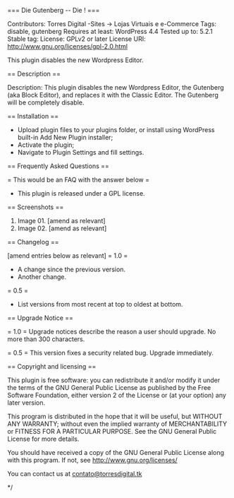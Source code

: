 === Die Gutenberg -- Die ! ===

Contributors: Torres Digital -Sites → Lojas Virtuais e e-Commerce
Tags: disable, gutenberg
Requires at least: WordPress 4.4
Tested up to: 5.2.1
Stable tag:
License: GPLv2 or later
License URI: http://www.gnu.org/licenses/gpl-2.0.html

This plugin disables the new Wordpress Editor.

== Description ==

Description: This plugin disables the new Wordpress Editor, the Gutenberg (aka Block Editor), and replaces it with the Classic Editor. The Gutenberg will be completely disable.

== Installation ==

* Upload plugin files to your plugins folder, or install using WordPress built-in Add New Plugin installer;
* Activate the plugin;
* Navigate to Plugin Settings and fill settings.

== Frequently Asked Questions ==

= This would be an FAQ with the answer below =

* This plugin is released under a GPL license.

== Screenshots ==

1. Image 01. [amend as relevant]
2. Image 02. [amend as relevant]

== Changelog ==

[amend entries below as relevant]
= 1.0 =
* A change since the previous version.
* Another change.

= 0.5 =
* List versions from most recent at top to oldest at bottom.

== Upgrade Notice ==

= 1.0 =
Upgrade notices describe the reason a user should upgrade. No more than 300 characters.

= 0.5 =
This version fixes a security related bug. Upgrade immediately.

== Copyright and licensing ==

This plugin is free software: you can redistribute it and/or modify it under the terms of the GNU General Public License as published by the Free Software Foundation, either version 2 of the License or (at your option) any later version.

This program is distributed in the hope that it will be useful, but WITHOUT ANY WARRANTY; without even the implied warranty of MERCHANTABILITY or FITNESS FOR A PARTICULAR PURPOSE. See the GNU General Public License for more details.

You should have received a copy of the GNU General Public License along with this program. If not, see http://www.gnu.org/licenses/

You can contact us at contato@torresdigital.tk



*/
